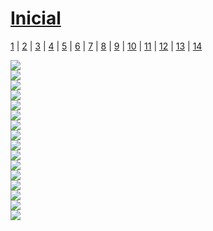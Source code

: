 # [Inicial](./index.md)

[1](dia1.md) | [2](dia2.md) | [3](dia3.md) | [4](dia4.md) | [5](dia5.md) | [6](dia6.md) | [7](dia7.md) | [8](dia8.md) | [9](dia9.md) | [10](dia10.md) | [11](dia11.md) | [12](dia12.md) | [13](dia13.md) | [14](dia.md)

![](dia2/270621.png)  
![](dia2/2706210.png)  
![](dia2/2706211.png)  
![](dia2/2706212.png)  
![](dia2/2706213.png)  
![](dia2/2806210.png)  
![](dia2/2806211.png)  
![](dia2/2806212.png)  
![](dia2/2806213.png)  
![](dia2/2806214.png)  
![](dia2/2806215.png)  
![](dia2/2806216.png)  
![](dia2/2806217.png)  
![](dia2/2806218.png)  
![](dia2/2806219.png)  
![](dia2/28062110.png)  
